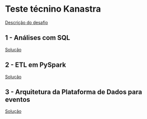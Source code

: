# Teste técnino Kanastra

[Descrição do desafio](Desafio.md)

## 1 - Análises com SQL
[Solução](sql/sql.md)

## 2 - ETL em PySpark
[Solução](pyspark/README.md)

## 3 - Arquitetura da Plataforma de Dados para eventos
[Solução](arquitetura/arquitetura.md)